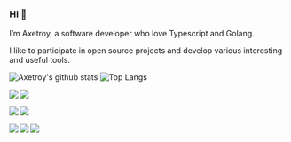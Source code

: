 ### Hi 👋

I’m Axetroy, a software developer who love Typescript and Golang.

I like to participate in open source projects and develop various interesting and useful tools.

![Axetroy's github stats](https://github-readme-stats-seven-gilt.vercel.app/api?username=axetroy&show_icons=true)
![Top Langs](https://github-readme-stats-seven-gilt.vercel.app//api/top-langs/?username=axetroy&layout=compact)


<a href="https://github.com/axetroy/gmock">
  <img align="left" src="https://github-readme-stats-seven-gilt.vercel.app/api/pin/?username=axetroy&repo=gmock"/>
</a>

<a href="https://github.com/axetroy/s4">
  <img align="left" src="https://github-readme-stats-seven-gilt.vercel.app/api/pin/?username=axetroy&repo=s4"/>
</a>

<p>&nbsp;</p>

<a href="https://github.com/axetroy/hooker">
  <img align="left" src="https://github-readme-stats-seven-gilt.vercel.app/api/pin/?username=axetroy&repo=hooker"/>
</a>

<a href="https://github.com/axetroy/anti-redirect">
  <img align="left" src="https://github-readme-stats-seven-gilt.vercel.app/api/pin/?username=axetroy&repo=anti-redirect"/>
</a>

<p>&nbsp;</p>

<a href="https://github.com/axetroy/crawler">
  <img align="left" src="https://github-readme-stats-seven-gilt.vercel.app/api/pin/?username=axetroy&repo=crawler"/>
</a>

<a href="https://github.com/axetroy/vscode-gpm">
  <img align="left" src="https://github-readme-stats-seven-gilt.vercel.app/api/pin/?username=axetroy&repo=vscode-gpm"/>
</a>

<a href="https://github.com/axetroy/prune">
  <img align="left" src="https://github-readme-stats-seven-gilt.vercel.app/api/pin/?username=axetroy&repo=prune"/>
</a>
